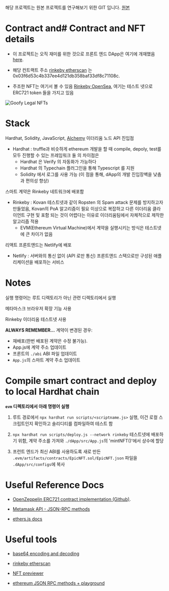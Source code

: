 해당 프로젝트는 원본 프로젝트를 연구해보기 위한 GIT 입니다.
[원본](https://github.com/zeuslawyer/nft-sol-react.git)

# Contract and# Contract and NFT details  

- 이 프로젝트는 오직 재미를 위한 것으로 프론트 엔드 DApp은 여기에 개재했음 [here](https://laughing-pike-52af82.netlify.app/).

- 해당 컨트랙트 주소 [rinkeby etherscan](https://rinkeby.etherscan.io/address/0x8839ffafbbe34a84ede832db33a1bcc708afba08) 는  0x03f6d53c4b337ee4d121db358baf33df8c71108c.

- 주조한 NFT는 여기서 볼 수 있음 [Rinkeby OpenSea](https://testnets.opensea.io/account), 여기는 테스트 넷으로 ERC721 token 들을 가지고 있음

![Goofy Legal NFTs](./opensea_screenshot.png)

# Stack

Hardhat, Solidity, JavaScript, [Alchemy](https://www.alchemy.com/) 이더리움 노드 API 진입점
- Hardhat : truffle과 비슷하게 ethereum 개발을 할 때 compile, depoly, test를 모두 진행할 수 있는 프레임워크
  둘 의 차이점은
  - Hardhat 은 Verify 의 자동화가 가능하다 
  - Hardhat 의 Typechain 플러그인을 통해 Typescript 를 지원
  - Solidity 에서 로그를 사용 가능 (이 점을 통해, dApp의 개발 진입장벽을 낮춤과 편의성 향상)

스마트 계약은 Rinkeby 네트워크에 배포함
- Rinkeby : Kovan 테스트넷과 같이 Ropsten 의 Spam attack 문제를 방지하고자 만들었음, Kovan의 PoA 알고리즘이 필요 이상으로 복잡하고 다른 이더리움 클라이언트 구현 및 포함 되는 것이 어렵다는 이유로 이더리움팀에서 자체적으로 제작한 알고리즘 적용
  - EVM(Ethereum Virtual Machine)에서 계약을 실행시키는 방식은 테스트넷에 큰 차이가 없음

리액트 프론트앤드는 Netlify에 배포
- Netlify : 서버와의 통신 없이 (API 로만 통신) 프론트앤드 스택으로만 구성된 애플리케이션을 배포하는 서비스

# Notes

실행 명령어는 루트 디렉토리가 아닌 관련 디렉토리에서 실행

메타마스크 브라우저 확장 기능 사용

Rinkeby 이더리움 테스트넷 사용

**ALWAYS REMEMBER...**
계약이 변경된 경우:

- 재배포(한번 배포된 계약은 수정 불가능).
- App.js에 계약 주소 업데이트
- 프론트의 `./abi` ABI 파일 업데이트
- `App.js`의 스마트 계약 주소 업데이트

# Compile smart contract and deploy to local Hardhat chain

**`evm` 디렉토리에서 아래 명령어 실행**

1. 루트 경로에서 `npx hardhat run scripts/<scriptname.js>` 실행, 이건 로컬 스크립트인지 확인하고 솔리디티를 컴파일하여 테스트 함

2. `npx hardhat run scripts/deploy.js --network rinkeby` 테스트넷에 배포하기 위함, 계약 주소를 가져와 `./dApp/src/App.js`의 'mintNFT()'에서 상수에 할당

3. 프런트 엔드가 최신 ABI를 사용하도록 새로 만든 `.evm/artifacts/contracts/EpicNFT.sol/EpicNFT.json` 파일을 `.dApp/src/configs`에 복사

# Useful Reference Docs

- [OpenZeppelin ERC721 contract implementation (Github)](https://github.com/OpenZeppelin/openzeppelin-contracts/blob/master/contracts/token/ERC721/ERC721.sol).

- [Metamask API - JSON-RPC methods](https://docs.metamask.io/guide/rpc-api.html#ethereum-json-rpc-methods)

- [ethers.js docs](https://docs.ethers.io/v5/api/signer/#signers)

# Useful tools

- [base64 encoding and decoding](https://www.utilities-online.info/base64)

- [rinkeby etherscan](https://rinkeby.etherscan.io/)

- [NFT previewer](https://nftpreview.0xdev.codes/)

- [ethereum JSON RPC methods + playground](https://playground.open-rpc.org/?schemaUrl=https://raw.githubusercontent.com/ethereum/eth1.0-apis/assembled-spec/openrpc.json&uiSchema%5BappBar%5D%5Bui:splitView%5D=true&uiSchema%5BappBar%5D%5Bui:input%5D=false&uiSchema%5BappBar%5D%5Bui:examplesDropdown%5D=false)
